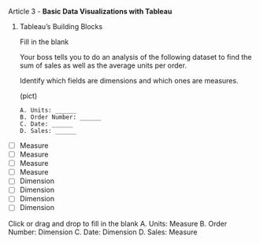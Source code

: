 Article 3 - **Basic Data Visualizations with Tableau**

1.  Tableau’s Building Blocks

    Fill in the blank

    Your boss tells you to do an analysis of the following dataset to find the sum of sales as well as the average units per order.
    
    Identify which fields are dimensions and which ones are measures.

    (pict)

        A. Units: ______
        B. Order Number: ______
        C. Date: ______
        D. Sales: ______

- [ ]   Measure
- [ ]   Measure
- [ ]   Measure
- [ ]   Measure
- [ ]   Dimension
- [ ]   Dimension
- [ ]   Dimension
- [ ]   Dimension

Click or drag and drop to fill in the blank
A. Units: Measure
B. Order Number: Dimension
C. Date: Dimension
D. Sales: Measure
